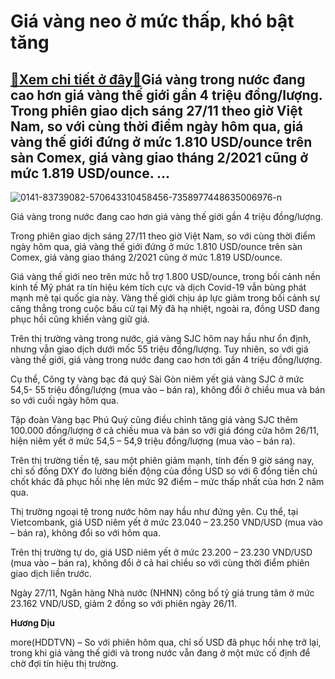 Giá vàng neo ở mức thấp, khó bật tăng
=====================================

[:gift:Xem chi tiết ở đây:gift:](https://hddtvn.com/gia-vang-neo-o-muc-thap-kho-bat-tang/)Giá vàng trong nước đang cao hơn giá vàng thế giới gần 4 triệu đồng/lượng. Trong phiên giao dịch sáng 27/11 theo giờ Việt Nam, so với cùng thời điểm ngày hôm qua, giá vàng thế giới đứng ở mức 1.810 USD/ounce trên sàn Comex, giá vàng giao tháng 2/2021 cũng ở mức 1.819 USD/ounce. …
----------------------------------------------------------------------------------------------------------------------------------------------------------------------------------------------------------------------------------------------------------------------------------------





![0141-83739082-570643310458456-7358977448635006976-n](https://hddtvn.com/wp-content/uploads/2021/01/0141_83739082_570643310458456_7358977448635006976_n.jpg "Giá vàng trong nước tháng 7 đã tăng mạnh")


Giá vàng trong nước đang cao hơn giá vàng thế giới gần 4 triệu đồng/lượng.



Trong phiên giao dịch sáng 27/11 theo giờ Việt Nam, so với cùng thời điểm ngày hôm qua, giá vàng thế giới đứng ở mức 1.810 USD/ounce trên sàn Comex, giá vàng giao tháng 2/2021 cũng ở mức 1.819 USD/ounce.


Giá vàng thế giới neo trên mức hỗ trợ 1.800 USD/ounce, trong bối cảnh nền kinh tế Mỹ phát ra tín hiệu kém tích cực và dịch Covid-19 vẫn bùng phát mạnh mẽ tại quốc gia này. Vàng thế giới chịu áp lực giảm trong bối cảnh sự căng thẳng trong cuộc bầu cử tại Mỹ đã hạ nhiệt, ngoài ra, đồng USD đang phục hồi cũng khiến vàng giữ giá.


Trên thị trường vàng trong nước, giá vàng SJC hôm nay hầu như ổn định, nhưng vẫn giao dịch dưới mốc 55 triệu đồng/lượng. Tuy nhiên, so với giá vàng thế giới, giá vàng trong nước đang cao hơn tới gần 4 triệu đồng/lượng.


Cụ thể, Công ty vàng bạc đá quý Sài Gòn niêm yết giá vàng SJC ở mức 54,5- 55 triệu đồng/lượng (mua vào – bán ra), không đổi ở chiều mua và bán so với cuối ngày hôm qua.


Tập đoàn Vàng bạc Phú Quý cũng điều chỉnh tăng giá vàng SJC thêm 100.000 đồng/lượng ở cả chiều mua và bán so với giá đóng cửa hôm 26/11, hiện niêm yết ở mức 54,5 – 54,9 triệu đồng/lượng (mua vào – bán ra).


Trên thị trường tiền tệ, sau một phiên giảm mạnh, tính đến 9 giờ sáng nay, chỉ số đồng DXY đo lường biến động của đồng USD so với 6 đồng tiền chủ chốt khác đã phục hồi nhẹ lên mức 92 điểm – mức thấp nhất của hơn 2 năm qua.


Thị trường ngoại tệ trong nước hôm nay hầu như đứng yên. Cụ thể, tại Vietcombank, giá USD niêm yết ở mức 23.040 – 23.250 VND/USD (mua vào – bán ra), không đổi so với hôm qua.


Trên thị trường tự do, giá USD niêm yết ở mức 23.200 – 23.230 VND/USD (mua vào – bán ra), không đổi ở cả hai chiều so với cùng thời điểm phiên giao dịch liền trước.


Ngày 27/11, Ngân hàng Nhà nước (NHNN) công bố tỷ giá trung tâm ở mức 23.162 VND/USD, giảm 2 đồng so với phiên ngày 26/11.




**Hương Dịu**



more(HDDTVN) – So với phiên hôm qua, chỉ số USD đã phục hồi nhẹ trở lại, trong khi giá vàng thế giới và trong nước vẫn đang ở một mức cố định để chờ đợi tín hiệu thị trường.

